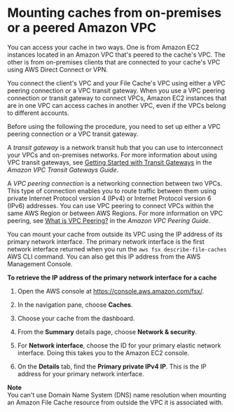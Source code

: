# Mounting caches from on\-premises or a peered Amazon VPC<a name="mounting-on-premises"></a>

You can access your cache in two ways\. One is from Amazon EC2 instances located in an Amazon VPC that's peered to the cache's VPC\. The other is from on\-premises clients that are connected to your cache's VPC using AWS Direct Connect or VPN\.

You connect the client's VPC and your File Cache's VPC using either a VPC peering connection or a VPC transit gateway\. When you use a VPC peering connection or transit gateway to connect VPCs, Amazon EC2 instances that are in one VPC can access caches in another VPC, even if the VPCs belong to different accounts\.

Before using the following the procedure, you need to set up either a VPC peering connection or a VPC transit gateway\. 

A *transit gateway* is a network transit hub that you can use to interconnect your VPCs and on\-premises networks\. For more information about using VPC transit gateways, see [Getting Started with Transit Gateways](https://docs.aws.amazon.com/vpc/latest/tgw/tgw-getting-started.html) in the *Amazon VPC Transit Gateways Guide*\.

A *VPC peering connection* is a networking connection between two VPCs\. This type of connection enables you to route traffic between them using private Internet Protocol version 4 \(IPv4\) or Internet Protocol version 6 \(IPv6\) addresses\. You can use VPC peering to connect VPCs within the same AWS Region or between AWS Regions\. For more information on VPC peering, see [What is VPC Peering?](https://docs.aws.amazon.com/vpc/latest/peering/Welcome.html) in the *Amazon VPC Peering Guide*\.

You can mount your cache from outside its VPC using the IP address of its primary network interface\. The primary network interface is the first network interface returned when you run the `aws fsx describe-file-caches` AWS CLI command\. You can also get this IP address from the AWS Management Console\.

**To retrieve the IP address of the primary network interface for a cache**

1. Open the AWS console at [https://console\.aws\.amazon\.com/fsx/](https://console.aws.amazon.com/fsx/)\.

1. In the navigation pane, choose **Caches**\.

1. Choose your cache from the dashboard\.

1. From the **Summary** details page, choose **Network & security**\.

1. For **Network interface**, choose the ID for your primary elastic network interface\. Doing this takes you to the Amazon EC2 console\.

1. On the **Details** tab, find the **Primary private IPv4 IP**\. This is the IP address for your primary network interface\.

**Note**  
You can't use Domain Name System \(DNS\) name resolution when mounting an Amazon File Cache resource from outside the VPC it is associated with\.